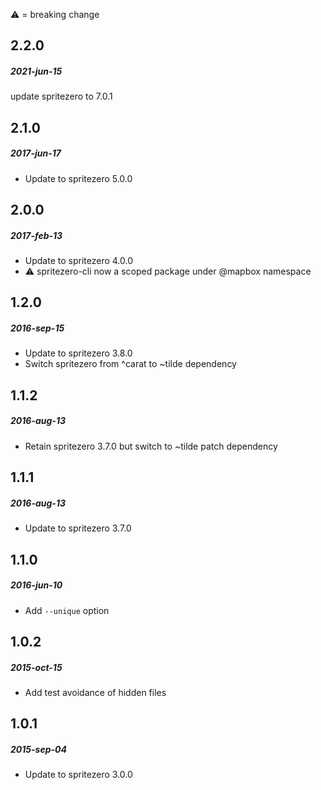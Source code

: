:warning: = breaking change

## 2.2.0
##### 2021-jun-15
update spritezero to 7.0.1

## 2.1.0
##### 2017-jun-17
* Update to spritezero 5.0.0

## 2.0.0
##### 2017-feb-13
* Update to spritezero 4.0.0
* :warning: spritezero-cli now a scoped package under @mapbox namespace

## 1.2.0
##### 2016-sep-15
* Update to spritezero 3.8.0
* Switch spritezero from ^carat to ~tilde dependency

## 1.1.2
##### 2016-aug-13
* Retain spritezero 3.7.0 but switch to ~tilde patch dependency

## 1.1.1
##### 2016-aug-13
* Update to spritezero 3.7.0

## 1.1.0
##### 2016-jun-10
* Add `--unique` option

## 1.0.2
##### 2015-oct-15
* Add test avoidance of hidden files

## 1.0.1
##### 2015-sep-04
* Update to spritezero 3.0.0
